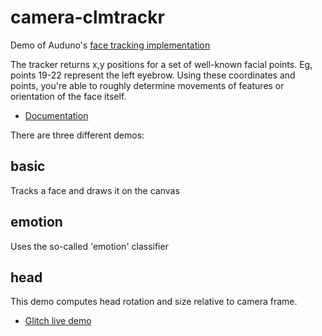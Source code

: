 # camera-clmtrackr

Demo of Auduno's [face tracking implementation](https://github.com/auduno/clmtrackr)

The tracker returns x,y positions for a set of well-known facial points. Eg, points 19-22 represent the left eyebrow. Using these coordinates and points, you're able to roughly determine movements of features or orientation of the face itself.

* [Documentation](https://www.auduno.com/clmtrackr/docs/reference.html)

There are three different demos:

## basic

Tracks a face and draws it on the canvas

## emotion

Uses the so-called 'emotion' classifier

## head

This demo computes head rotation and size relative to camera frame.

* [Glitch live demo](https://glitch.com/edit/#!/ch-head-track)
